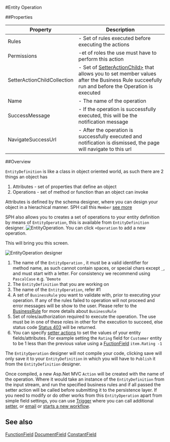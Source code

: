#Entity Operation


##Properties
<table class="table table-condensed table-bordered">
    <thead>
<tr>
<th>Property</th>
<th>Description</th>
</tr>
</thead>
<tbody>
<tr><td>Rules</td><td> - Set of rules executed before executing the actions </td></tr>
<tr><td>Permissions</td><td> -et of roles the use must have to perform this action </td></tr>
<tr><td>SetterActionChildCollection</td><td> - Set of <a href="SetterActionChild.htm">SetterActionChild></a> that allows you to set member values after the Business Rule succeefully run and before the Operation is executed </td></tr>
<tr><td>Name</td><td> - The name of the operation</td></tr>
<tr><td>SuccessMessage</td><td> - If the operation is successfully executed, this will be the notification message</td></tr>
<tr><td>NavigateSuccessUrl</td><td> - After the operation is successfully executed and notification is dismissed, the page will navigate to this url </td></tr>
</tbody></table>


##Overview

`EntityDefinition` is like a class in object oriented world, as such there are 2 things an object has

1. Attributes - set of properties that define an object
2. Operations -  set of method or function than an object can invoke

Attributes is defined by the schema designer, where you can design your object in a hierachical manner. SPH call this `Member` [see more](Member.html)

SPH also allows you to creates a set of operations to your entity definition by means of `EntityOperation`, this is available from `EntityDefinition` designer.
![EntityOperation](http://i.imgur.com/PD4IAz9.png). 
You can click `+Operation` to add a new operation.






This will bring you this screen.

![EntityOperation designer](http://i.imgur.com/1dPutz0.png)

1. The name of the `EntityOperation` , it must be a valid identifier for method name, as such cannot contain spaces, or special chars except `_`, and must start with a letter. For consistency we recommend using `PascalCase` e.g. '`Demote`
2. The `EntityDefinition` that you are working on
3. The name of the `EntityOperation`, refer #1
4. A set of `BusinessRule` you want to validate with, prior to executing your operation. If any of the rules failed to operation will not proceed and error messages will be show to the user.
   Please refer to the [BusinessRule](businessrule.htm) for more details about `BusinessRule`
5. Set of roles/authorization required to execute the operation. The use must be in one of these roles in other for the execution to succeed, else status code [Status 403](http.403.htm) will be returned.
6. You can specify [setter actions](childsetteraction.htm) to set the values of your entity fields/attributes. For example setting the `Rating` field for `Customer` entity to be 1 less than the previous value using a [FuctionField](functionfield.htm) `item.Rating -1`

The `EntityOperation` designer will not compile your code, clicking save will only save it to your `EntityDefinition` in which you will have to `Publish` it from the `EntityDefinition` designer.

Once compiled, a new Asp.Net MVC `Action` will be created with the name of the operation. Where it would take an instance of the `EntityDefinition` from the input stream, and run the specified business rules and if all passed the setter action will be called before submitting it to the persistence layer.
If you need to modify or do other works from this `EntityOperation` apart from simple field settings, you can use [Trigger](trigger.htm) where you
can call additional [setter](SetterAction.htm), or [email](emailaction.html) or [starts a new workflow](StartWorkflowAction.htm).


## See also
[FunctionField](FunctionField.html)
[DocumentField](DocumentField.html)
[ConstantField](ConstantField.html)
